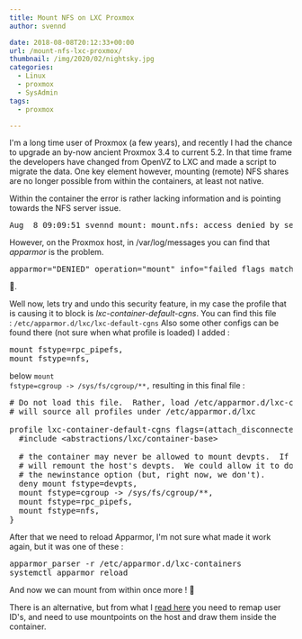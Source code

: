 ```yaml
---
title: Mount NFS on LXC Proxmox
author: svennd

date: 2018-08-08T20:12:33+00:00
url: /mount-nfs-lxc-proxmox/
thumbnail: /img/2020/02/nightsky.jpg
categories:
  - Linux
  - proxmox
  - SysAdmin
tags:
  - proxmox

---
```

I'm a long time user of Proxmox (a few years), and recently I had the chance to upgrade an by-now ancient Proxmox 3.4 to current 5.2. In that time frame the developers have changed from OpenVZ to LXC and made a script to migrate the data. One key element however, mounting (remote) NFS shares are no longer possible from within the containers, at least not native.

Within the container the error is rather lacking information and is pointing towards the NFS server issue.

<pre>Aug  8 09:09:51 svennd mount: mount.nfs: access denied by server while mounting nfs_server:/data
</pre>

However, on the Proxmox host, in /var/log/messages you can find that _apparmor_ is the problem.

<pre>apparmor="DENIED" operation="mount" info="failed flags match" error=-13 profile="lxc-container-default-cgns" name="/storage/nfs_server/data/" pid=25086 comm="mount.nfs" fstype="nfs" srcname="nfs_server:/data" flags="ro, noatime"</pre>

:thought_balloon:.

Well now, lets try and undo this security feature, in my case the profile that is causing it to block is _lxc-container-default-cgns_. You can find this file : <code class="EnlighterJSRAW" data-enlighter-language="null">/etc/apparmor.d/lxc/lxc-default-cgns</code> Also some other configs can be found there (not sure when what profile is loaded) I added :

<pre>mount fstype=rpc_pipefs,
mount fstype=nfs,</pre>

below <code class="EnlighterJSRAW" data-enlighter-language="null">mount fstype=cgroup -&gt; /sys/fs/cgroup/**,</code> resulting in this final file :

<pre># Do not load this file.  Rather, load /etc/apparmor.d/lxc-containers, which
# will source all profiles under /etc/apparmor.d/lxc

profile lxc-container-default-cgns flags=(attach_disconnected,mediate_deleted) {
  #include &lt;abstractions/lxc/container-base&gt;

  # the container may never be allowed to mount devpts.  If it does, it
  # will remount the host's devpts.  We could allow it to do it with
  # the newinstance option (but, right now, we don't).
  deny mount fstype=devpts,
  mount fstype=cgroup -&gt; /sys/fs/cgroup/**,
  mount fstype=rpc_pipefs,
  mount fstype=nfs,
}</pre>

After that we need to reload Apparmor, I'm not sure what made it work again, but it was one of these :

<pre>apparmor_parser -r /etc/apparmor.d/lxc-containers
systemctl apparmor reload</pre>

And now we can mount from within once more ! 🙂

There is an alternative, but from what I [read here][2] you need to remap user ID's, and need to use mountpoints on the host and draw them inside the container.

 [1]: https://forum.proxmox.com/threads/nfs-file-system-mount-problem-apparmor.31706/
 [2]: https://pve.proxmox.com/wiki/Unprivileged_LXC_containers
